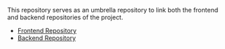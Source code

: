 This repository serves as an umbrella repository to link both the frontend and backend repositories of the project.

- [Frontend Repository](https://github.com/sameersheru01/promanger_frontend.git)
- [Backend Repository](https://github.com/sameersheru01/promanager_backend.git)